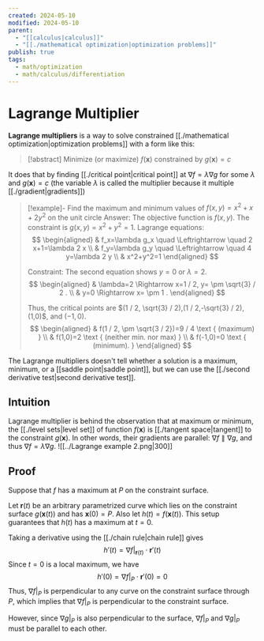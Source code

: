 ```yaml
---
created: 2024-05-10
modified: 2024-05-10
parent:
  - "[[calculus|calculus]]"
  - "[[./mathematical optimization|optimization problems]]"
publish: true
tags:
  - math/optimization
  - math/calculus/differentiation
---
```


# Lagrange Multiplier
**Lagrange multipliers** is a way to solve constrained [[./mathematical optimization|optimization problems]] with a form like this:
> [!abstract] Minimize (or maximize) $f(\mathbf{x})$ constrained by $g(\mathbf{x}) = c$

It does that by finding [[./critical point|critical point]] at $\nabla f = \lambda \nabla g$ for some $\lambda$ and $g(\mathbf{x}) = c$ (the variable $\lambda$ is called the multiplier because it multiple [[./gradient|gradients]])

> [!example]- Find the maximum and minimum values of $f(x, y) = x^2 + x + 2y^2$ on the unit circle
> Answer: The objective function is $f(x, y)$. The constraint is $g(x, y)=x^2+y^2=1$.
> Lagrange equations:
>$$
\begin{aligned}
& f_x=\lambda g_x \quad \Leftrightarrow \quad 2 x+1=\lambda 2 x \\
& f_y=\lambda g_y \quad \Leftrightarrow \quad 4 y=\lambda 2 y \\
& x^2+y^2=1
\end{aligned}
>$$
>
>Constraint:
>The second equation shows $y=0$ or $\lambda=2$.
>$$
\begin{aligned}
& \lambda=2 \Rightarrow x=1 / 2, y= \pm \sqrt{3} / 2 . \\
& y=0 \Rightarrow x= \pm 1 .
\end{aligned}
>$$
>
>Thus, the critical points are $(1 / 2, \sqrt{3} / 2),(1 / 2,-\sqrt{3} / 2),(1,0)$, and $(-1,0)$.
>$$
\begin{aligned}
& f(1 / 2, \pm \sqrt{3 / 2})=9 / 4 \text { (maximum) } \\
& f(1,0)=2 \text { (neither min. nor max) } \\
& f(-1,0)=0 \text { (minimum). }
\end{aligned}
>$$

The Lagrange multipliers doesn't tell whether a solution is a maximum, minimum, or a [[saddle point|saddle point]], but we can use the [[./second derivative test|second derivative test]].
## Intuition

Lagrange multiplier is behind the observation that at maximum or minimum, the [[./level sets|level set]] of function $f(\mathbf{x})$ is [[./tangent space|tangent]] to the constraint $g(\mathbf{x})$. In other words, their gradients are parallel: $\nabla f \parallel \nabla g$, and thus $\nabla f = \lambda \nabla g$.
![[../Lagrange example 2.png|300]]

## Proof
Suppose that $f$ has a maximum at $P$ on the constraint surface.

Let $\mathbf{r}(t)$ be an arbitrary parametrized curve which lies on the constraint surface $g(\mathbf{x}(t))$ and has $\mathbf{x}(0) = P$. Also let $h(t) = f(\mathbf{x}(t))$. This setup guarantees that $h(t)$ has a maximum at $t = 0$.

Taking a derivative using the [[./chain rule|chain rule]] gives
$$
h'(t) = \nabla f|_{\mathbf{r}(t)} \cdot \mathbf{r}'(t)
$$
Since $t = 0$ is a local maximum, we have
$$
h'(0) = \nabla f|_P \cdot \mathbf{r}'(0) = 0
$$
Thus, $\nabla f|_P$ is perpendicular to any curve on the constraint surface through $P$, which implies that $\nabla f|_P$ is perpendicular to the constraint surface.

However, since $\nabla g|_P$ is also perpendicular to the surface, $\nabla f|_P$ and $\nabla g|_P$ must be parallel to each other.